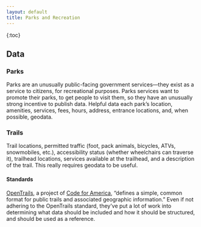 ```yaml
---
layout: default
title: Parks and Recreation
---
```


{:toc}

## Data

### Parks

Parks are an unusually public-facing government services—they exist as a service to citizens, for recreational purposes. Parks services want to promote their parks, to get people to visit them, so they have an unusually strong incentive to publish data. Helpful data each park’s location, amenities, services, fees, hours, address, entrance locations, and, when possible, geodata.

### Trails

Trail locations, permitted traffic (foot, pack animals, bicycles, ATVs, snowmobiles, etc.), accessibility status (whether wheelchairs can traverse it), trailhead locations, services available at the trailhead, and a description of the trail. This really requires geodata to be useful.

#### Standards

[OpenTrails](http://www.opentraildata.org/), a project of [Code for America](http://www.codeforamerica.org/), “defines a simple, common format for public trails and associated geographic information.” Even if not adhering to the OpenTrails standard, they’ve put a lot of work into determining what data should be included and how it should be structured, and should be used as a reference.
